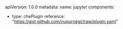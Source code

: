 
apiVersion: 1.0.0
metadata:
  name: jupyter
components:
  
  - type: chePlugin
    reference: "https://gist.github.com/nupurnegi//raw/plugin.yaml"
